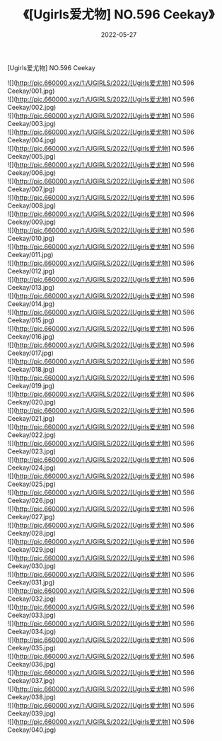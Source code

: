 ﻿---
layout: post
title:  《[Ugirls爱尤物] NO.596 Ceekay》
date:   2022-05-27
img: http://pic.660000.xyz/1:/UGIRLS/2022/[Ugirls爱尤物] NO.596 Ceekay/000.jpg
categories: [美女, 清纯, 唯美]
---

[Ugirls爱尤物] NO.596 Ceekay

 ![](http://pic.660000.xyz/1:/UGIRLS/2022/[Ugirls爱尤物] NO.596 Ceekay/001.jpg) <br>![](http://pic.660000.xyz/1:/UGIRLS/2022/[Ugirls爱尤物] NO.596 Ceekay/002.jpg) <br>![](http://pic.660000.xyz/1:/UGIRLS/2022/[Ugirls爱尤物] NO.596 Ceekay/003.jpg) <br>![](http://pic.660000.xyz/1:/UGIRLS/2022/[Ugirls爱尤物] NO.596 Ceekay/004.jpg) <br>![](http://pic.660000.xyz/1:/UGIRLS/2022/[Ugirls爱尤物] NO.596 Ceekay/005.jpg) <br>![](http://pic.660000.xyz/1:/UGIRLS/2022/[Ugirls爱尤物] NO.596 Ceekay/006.jpg) <br>![](http://pic.660000.xyz/1:/UGIRLS/2022/[Ugirls爱尤物] NO.596 Ceekay/007.jpg) <br>![](http://pic.660000.xyz/1:/UGIRLS/2022/[Ugirls爱尤物] NO.596 Ceekay/008.jpg) <br>![](http://pic.660000.xyz/1:/UGIRLS/2022/[Ugirls爱尤物] NO.596 Ceekay/009.jpg) <br>![](http://pic.660000.xyz/1:/UGIRLS/2022/[Ugirls爱尤物] NO.596 Ceekay/010.jpg) <br>![](http://pic.660000.xyz/1:/UGIRLS/2022/[Ugirls爱尤物] NO.596 Ceekay/011.jpg) <br>![](http://pic.660000.xyz/1:/UGIRLS/2022/[Ugirls爱尤物] NO.596 Ceekay/012.jpg) <br>![](http://pic.660000.xyz/1:/UGIRLS/2022/[Ugirls爱尤物] NO.596 Ceekay/013.jpg) <br>![](http://pic.660000.xyz/1:/UGIRLS/2022/[Ugirls爱尤物] NO.596 Ceekay/014.jpg) <br>![](http://pic.660000.xyz/1:/UGIRLS/2022/[Ugirls爱尤物] NO.596 Ceekay/015.jpg) <br>![](http://pic.660000.xyz/1:/UGIRLS/2022/[Ugirls爱尤物] NO.596 Ceekay/016.jpg) <br>![](http://pic.660000.xyz/1:/UGIRLS/2022/[Ugirls爱尤物] NO.596 Ceekay/017.jpg) <br>![](http://pic.660000.xyz/1:/UGIRLS/2022/[Ugirls爱尤物] NO.596 Ceekay/018.jpg) <br>![](http://pic.660000.xyz/1:/UGIRLS/2022/[Ugirls爱尤物] NO.596 Ceekay/019.jpg) <br>![](http://pic.660000.xyz/1:/UGIRLS/2022/[Ugirls爱尤物] NO.596 Ceekay/020.jpg) <br>![](http://pic.660000.xyz/1:/UGIRLS/2022/[Ugirls爱尤物] NO.596 Ceekay/021.jpg) <br>![](http://pic.660000.xyz/1:/UGIRLS/2022/[Ugirls爱尤物] NO.596 Ceekay/022.jpg) <br>![](http://pic.660000.xyz/1:/UGIRLS/2022/[Ugirls爱尤物] NO.596 Ceekay/023.jpg) <br>![](http://pic.660000.xyz/1:/UGIRLS/2022/[Ugirls爱尤物] NO.596 Ceekay/024.jpg) <br>![](http://pic.660000.xyz/1:/UGIRLS/2022/[Ugirls爱尤物] NO.596 Ceekay/025.jpg) <br>![](http://pic.660000.xyz/1:/UGIRLS/2022/[Ugirls爱尤物] NO.596 Ceekay/026.jpg) <br>![](http://pic.660000.xyz/1:/UGIRLS/2022/[Ugirls爱尤物] NO.596 Ceekay/027.jpg) <br>![](http://pic.660000.xyz/1:/UGIRLS/2022/[Ugirls爱尤物] NO.596 Ceekay/028.jpg) <br>![](http://pic.660000.xyz/1:/UGIRLS/2022/[Ugirls爱尤物] NO.596 Ceekay/029.jpg) <br>![](http://pic.660000.xyz/1:/UGIRLS/2022/[Ugirls爱尤物] NO.596 Ceekay/030.jpg) <br>![](http://pic.660000.xyz/1:/UGIRLS/2022/[Ugirls爱尤物] NO.596 Ceekay/031.jpg) <br>![](http://pic.660000.xyz/1:/UGIRLS/2022/[Ugirls爱尤物] NO.596 Ceekay/032.jpg) <br>![](http://pic.660000.xyz/1:/UGIRLS/2022/[Ugirls爱尤物] NO.596 Ceekay/033.jpg) <br>![](http://pic.660000.xyz/1:/UGIRLS/2022/[Ugirls爱尤物] NO.596 Ceekay/034.jpg) <br>![](http://pic.660000.xyz/1:/UGIRLS/2022/[Ugirls爱尤物] NO.596 Ceekay/035.jpg) <br>![](http://pic.660000.xyz/1:/UGIRLS/2022/[Ugirls爱尤物] NO.596 Ceekay/036.jpg) <br>![](http://pic.660000.xyz/1:/UGIRLS/2022/[Ugirls爱尤物] NO.596 Ceekay/037.jpg) <br>![](http://pic.660000.xyz/1:/UGIRLS/2022/[Ugirls爱尤物] NO.596 Ceekay/038.jpg) <br>![](http://pic.660000.xyz/1:/UGIRLS/2022/[Ugirls爱尤物] NO.596 Ceekay/039.jpg) <br>![](http://pic.660000.xyz/1:/UGIRLS/2022/[Ugirls爱尤物] NO.596 Ceekay/040.jpg) <br>